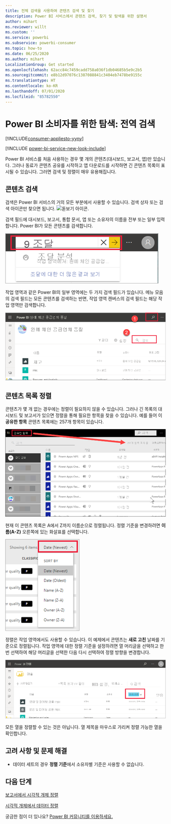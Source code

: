 ```yaml
---
title: 전체 검색을 사용하여 콘텐츠 검색 및 찾기
description: Power BI 서비스에서 콘텐츠 검색, 찾기 및 탐색을 위한 설명서
author: mihart
ms.reviewer: willt
ms.custom: ''
ms.service: powerbi
ms.subservice: powerbi-consumer
ms.topic: how-to
ms.date: 06/25/2020
ms.author: mihart
LocalizationGroup: Get started
ms.openlocfilehash: 62acc84c7459cadd758a036f1db04685b5e9c2b5
ms.sourcegitcommit: e8b12d97076c1387088841c3404eb7478be9155c
ms.translationtype: HT
ms.contentlocale: ko-KR
ms.lasthandoff: 07/01/2020
ms.locfileid: "85782550"
---
```

# <a name="navigation-for-power-bi-consumers-global-search"></a>Power BI 소비자를 위한 탐색: 전역 검색

[!INCLUDE[consumer-appliesto-yyny](../includes/consumer-appliesto-yyny.md)]

[!INCLUDE [power-bi-service-new-look-include](../includes/power-bi-service-new-look-include.md)]


Power BI 서비스를 처음 사용하는 경우 몇 개의 콘텐츠(대시보드, 보고서, 앱)만 있습니다. 그러나 동료가 콘텐츠 공유를 시작하고 앱 다운로드를 시작하면 긴 콘텐츠 목록이 표시될 수 있습니다. 그러면 검색 및 정렬이 매우 유용해집니다.

## <a name="searching-for-content"></a>콘텐츠 검색
 검색은 Power BI 서비스의 거의 모든 부분에서 사용할 수 있습니다. 검색 상자 또는 검색 아이콘만 찾으면 됩니다. ![돋보기 아이콘](./media/end-user-search-sort/power-bi-search-icon.png).

 검색 필드에 대시보드, 보고서, 통합 문서, 앱 또는 소유자의 이름을 전부 또는 일부 입력합니다. Power BI가 모든 콘텐츠를 검색합니다. 

 ![보고서 검색](./media/end-user-search-sort/power-bi-search-field.png) 

 작업 영역과 같은 Power BI의 일부 영역에는 두 가지 검색 필드가 있습니다. 메뉴 모음의 검색 필드는 모든 콘텐츠를 검색하는 반면, 작업 영역 캔버스의 검색 필드는 해당 작업 영역만 검색합니다.

 ![작업 영역 내에서 검색](./media/end-user-search-sort/power-bi-search-fields.png) 

## <a name="sorting-content-lists"></a>콘텐츠 목록 정렬

콘텐츠가 몇 개 없는 경우에는 정렬이 필요하지 않을 수 있습니다.  그러나 긴 목록의 대시보드 및 보고서가 있으면 정렬을 통해 필요한 항목을 찾을 수 있습니다. 예를 들어 이 **공유한 항목** 콘텐츠 목록에는 257개 항목이 있습니다. 

![공유한 항목 콘텐츠 목록](./media/end-user-search-sort/power-bi-all-shared.png)

현재 이 콘텐츠 목록은 A에서 Z까지 이름순으로 정렬됩니다. 정렬 기준을 변경하려면 **이름(A-Z)** 오른쪽에 있는 화살표를 선택합니다.

![정렬 드롭다운 메뉴](./media/end-user-search-sort/power-bi-sort-date.png)


정렬은 작업 영역에서도 사용할 수 있습니다. 이 예제에서 콘텐츠는 **새로 고친** 날짜를 기준으로 정렬됩니다. 작업 영역에 대한 정렬 기준을 설정하려면 열 머리글을 선택하고 한 번 선택하여 해당 머리글을 선택한 다음 다시 선택하여 정렬 방향을 변경합니다. 

![보고서 검색](./media/end-user-search-sort/power-bi-workspace-sort.png)

모든 열을 정렬할 수 있는 것은 아닙니다. 열 제목을 마우스로 가리켜 정렬 가능한 열을 확인합니다.


## <a name="considerations-and-troubleshooting"></a>고려 사항 및 문제 해결
* 데이터 세트의 경우 **정렬 기준**에서 소유자별 기준은 사용할 수 없습니다.

## <a name="next-steps"></a>다음 단계
[보고서에서 시각적 개체 정렬](end-user-change-sort.md)

[시각적 개체에서 데이터 정렬](end-user-change-sort.md)

궁금한 점이 더 있나요? [Power BI 커뮤니티를 이용하세요.](https://community.powerbi.com/)
